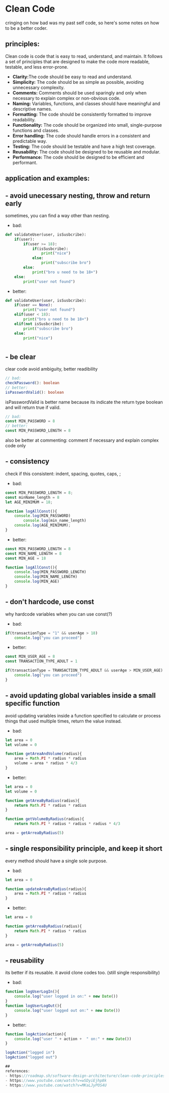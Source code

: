 # Clean Code
cringing on how bad was my past self code, so here's some notes on how to be a better coder.

## principles:
Clean code is code that is easy to read, understand, and maintain. It follows a set of principles that are designed to make the code more readable, testable, and less error-prone.

- <b>Clarity:</b>The code should be easy to read and understand.
- <b>Simplicity:</b> The code should be as simple as possible, avoiding unnecessary complexity.
- <b>Comments:</b> Comments should be used sparingly and only when necessary to explain complex or non-obvious code.
- <b>Naming:</b> Variables, functions, and classes should have meaningful and descriptive names.
- <b>Formatting:</b> The code should be consistently formatted to improve readability.
- <b>Functionality:</b> The code should be organized into small, single-purpose functions and classes.
- <b>Error handling:</b> The code should handle errors in a consistent and predictable way.
- <b>Testing:</b> The code should be testable and have a high test coverage.
- <b>Reusability:</b> The code should be designed to be reusable and modular.
- <b>Performance:</b> The code should be designed to be efficient and performant.

## application and examples:

## - avoid unecessary nesting, throw and return early
sometimes, you can find a way other than nesting.
<br>
- bad:
```python
def validateUser(user, isSusbcribe):
    if(user):
        if(user >= 18):
            if(isSusbcribe):
                print("nice")
            else:
                print("subscribe bro")
        else:
            print("bro u need to be 18+")
    else:
        print("user not found")
```
- better:
```python
def validateUser(user, isSusbcribe):
    if(user == None):
        print("user not found")
    elif(user < 18):
        print("bro u need to be 18+")
    elif(not isSusbcribe):
        print("subscribe bro")
    else:
        print("nice")  
```
#

## - be clear
clear code avoid ambiguity, better readibility
``` typescript
// bad:
checkPassword(): boolean
// better:
isPasswordValid(): boolean 
```
isPasswordValid is better name because its indicate the return type boolean and will return true if valid.
``` typescript
// bad:
const MIN_PASSWORD = 8
// better:
const MIN_PASSWORD_LENGTH = 8
```
also be better at commenting: comment if necessary and explain complex code only

## - consistency 
check if this consistent: indent, spacing, quotes, caps, ;
- bad:
``` typescript
const MIN_PASSWORD_LENGTH = 8;
const minName_length = 8
let AGE_MINIMUM = 18;

function logAllConst(){
    console.log(MIN_PASSWORD)
        console.log(min_name_length)
    console.log(AGE_MINIMUM);
}
```
- better: 
``` typescript
const MIN_PASSWORD_LENGTH = 8
const MIN_NAME_LENGTH = 8
const MIN_AGE = 18

function logAllConst(){
    console.log(MIN_PASSWORD_LENGTH)
    console.log(MIN_NAME_LENGTH)
    console.log(MIN_AGE)
}
```
## - don't hardcode, use const
why hardcode variables when you can use const(?)
- bad:
``` typescript
if(transactionType = "1" && userAge > 18)
    console.log("you can proceed")
```
- better: 
``` typescript
const MIN_USER_AGE = 8
const TRANSACTION_TYPE_ADULT = 1

if(transactionType = TRANSACTION_TYPE_ADULT && userAge > MIN_USER_AGE)
    console.log("you can proceed")
}
```
## - avoid updating global variables inside a small specific function
avoid updating variables inside a function specified to calculate or process things that used multiple times, return the value instead.
- bad:
``` typescript
let area = 0
let volume = 0

function getAreaAndVolume(radius){
    area = Math.PI * radius * radius
    volume = area * radius * 4/3
}
```
- better: 
``` typescript
let area = 0
let volume = 0

function getAreaByRadius(radius){
    return Math.PI * radius * radius
}

function getVolumeByRadius(radius){
    return Math.PI * radius * radius * radius * 4/3

area = getArreaByRadius(5)
```
## - single responsibility principle, and keep it short
every method should have a single sole purpose.
- bad:
``` typescript
let area = 0

function updateAreaByRadius(radius){
    area = Math.PI * radius * radius
}
```
- better: 
``` typescript
let area = 0

function getArreaByRadius(radius){
    return Math.PI * radius * radius
}

area = getArreaByRadius(5)
```

## - reusability
its better if its reusable. it avoid clone codes too. (still single responsibility)
- bad:
``` typescript
function logUserLogIn(){
    console.log("user logged in on:" + new Date())
}
function logUserLogOut(){
    console.log("user logged out on:" + new Date())
}
```
- better: 
``` typescript
function logAction(action){
    console.log("user " + action +  " on:" + new Date())
}

logAction("logged in")
logAction("logged out")

##
references:
- https://roadmap.sh/software-design-architecture/clean-code-principles
- https://www.youtube.com/watch?v=wSDyiEjhp8k
- https://www.youtube.com/watch?v=MKaLJyPOS4U
